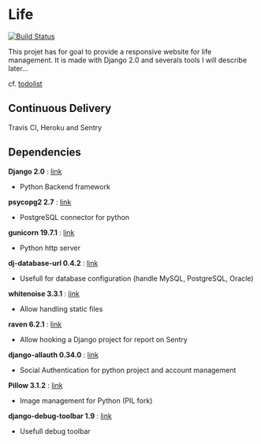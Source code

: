 # Life 

[![Build Status](https://travis-ci.org/Squalex/life.svg?branch=master)](https://travis-ci.org/Squalex/life)

This projet has for goal to provide a responsive website for life management.
It is made with Django 2.0 and severals tools I will describe later...

cf. [todolist](https://github.com/Squalex/life/blob/master/todo.md)

## Continuous Delivery
Travis CI, Heroku and Sentry


## Dependencies

<b>Django 2.0</b> : [link](https://docs.djangoproject.com/en/2.0/)
* Python Backend framework

<b>psycopg2 2.7</b> : [link](http://initd.org/psycopg/docs/)
* PostgreSQL connector for python

<b>gunicorn 19.7.1</b> : [link](http://gunicorn.org/)
* Python http server

<b>dj-database-url 0.4.2</b> : [link](https://github.com/kennethreitz/dj-database-url)
* Usefull for database configuration (handle MySQL, PostgreSQL, Oracle)

<b>whitenoise 3.3.1</b> : [link](http://whitenoise.evans.io/en/stable/django.html)
* Allow handling static files

<b>raven 6.2.1</b> : [link](https://raven.readthedocs.io/en/stable/integrations/django.html)
* Allow hooking a Django project for report on Sentry

<b>django-allauth 0.34.0</b> : [link](http://django-allauth.readthedocs.io/en/latest/index.html)
* Social Authentication for python project and account management

<b>Pillow 3.1.2</b> : [link](https://python-pillow.org/)
* Image management for Python (PIL fork)

<b>django-debug-toolbar 1.9</b> : [link](https://django-debug-toolbar.readthedocs.io/en/stable/)
* Usefull debug toolbar